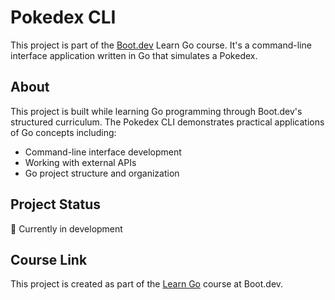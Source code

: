 # Pokedex CLI

This project is part of the [Boot.dev](https://www.boot.dev/) Learn Go course. It's a command-line interface application written in Go that simulates a Pokedex.

## About

This project is built while learning Go programming through Boot.dev's structured curriculum. The Pokedex CLI demonstrates practical applications of Go concepts including:

- Command-line interface development
- Working with external APIs
- Go project structure and organization

## Project Status

🚧 Currently in development

## Course Link

This project is created as part of the [Learn Go](https://www.boot.dev/learn/learn-golang) course at Boot.dev.